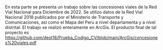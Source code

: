 En esta parte se presenta un trabajo sobre las concesiones viales de la Red Vial Nacional para Diciembre de 2022.
Se utilizo datos de la Red Vial Nacional 2018 publicados por el Ministerio de Transporte y Comunicaciones, asi como el Mapa del Peru a nivel departamenta y a nivel distrital.
El trabajo se realizó enteramente en ArcGis.
El producto final de tal proyecto es https://github.com/dest18/Prueba_Codigo_CV/blob/main/ArcGis/concesiones%20viales.pdf
